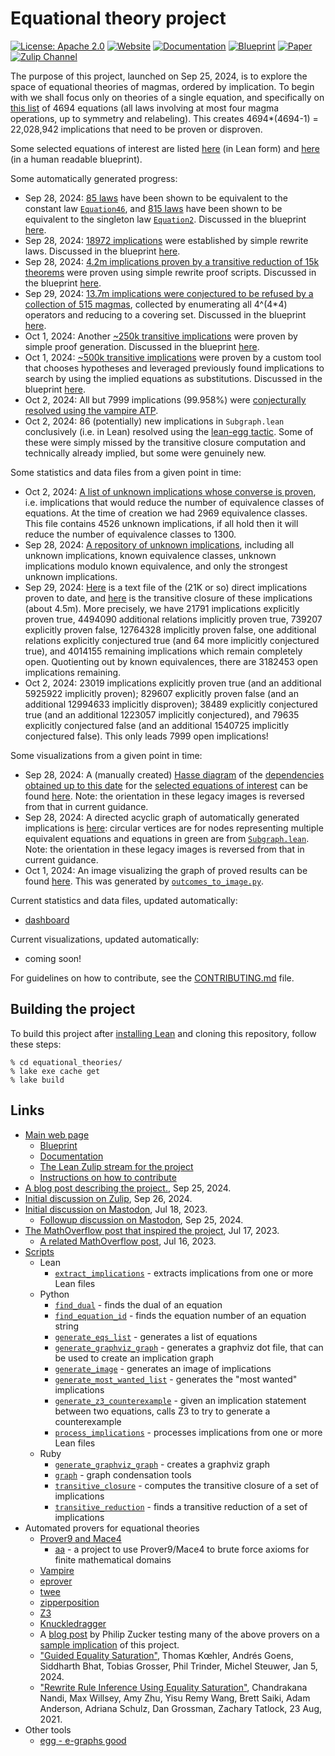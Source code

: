 # Equational theory project

[![License: Apache 2.0](https://img.shields.io/badge/License-Apache_2.0-lightblue.svg)](https://opensource.org/licenses/Apache-2.0)
[![Website](https://img.shields.io/badge/Website-Ready-green)](https://teorth.github.io/equational_theories/)
[![Documentation](https://img.shields.io/badge/Documentation-Passing-green)](https://teorth.github.io/equational_theories/docs/)
[![Blueprint](https://img.shields.io/badge/Blueprint-WIP-blue)](https://teorth.github.io/equational_theories/blueprint/)
[![Paper](https://img.shields.io/badge/Paper-WIP-blue)](https://teorth.github.io/equational_theories/blueprint.pdf)
[![Zulip Channel](https://img.shields.io/badge/Zulip_Channel-Join-blue)](https://leanprover.zulipchat.com/#narrow/stream/458659-Equational)

The purpose of this project, launched on Sep 25, 2024, is to explore the space of equational theories of magmas, ordered by implication. To begin with we shall focus only on theories of a single equation, and specifically on [this list](equational_theories/AllEquations.lean) of 4694 equations (all laws involving at most four magma operations, up to symmetry and relabeling).  This creates 4694*(4694-1) = 22,028,942 implications that need to be proven or disproven.

Some selected equations of interest are listed [here](equational_theories/Equations.lean) (in Lean form) and [here](https://teorth.github.io/equational_theories/blueprint/subgraph-eq.html) (in a human readable blueprint).

Some automatically generated progress:
- Sep 28, 2024: [85 laws](equational_theories/Generated/Constant.lean) have been shown to be equivalent to the constant law [`Equation46`](https://teorth.github.io/equational_theories/blueprint/subgraph-eq.html#eq46), and [815 laws](equational_theories/Generated/Singleton.lean) have been shown to be equivalent to the singleton law [`Equation2`](https://teorth.github.io/equational_theories/blueprint/subgraph-eq.html#eq2).  Discussed in the blueprint [here](https://teorth.github.io/equational_theories/blueprint/sect0005.html).
- Sep 28, 2024: [18972 implications](equational_theories/Generated/SimpleRewrites/theorems) were established by simple rewrite laws.  Discussed in the blueprint [here](https://teorth.github.io/equational_theories/blueprint/sect0006.html).
- Sep 28, 2024: [4.2m implications proven by a transitive reduction of 15k theorems](equational_theories/Generated/TrivialBruteforce) were proven using simple rewrite proof scripts.  Discussed in the blueprint [here](https://teorth.github.io/equational_theories/blueprint/sect0007.html).
- Sep 29, 2024: [13.7m implications were conjectured to be refused by a collection of 515 magmas](equational_theories/Generated/All4x4Tables), collected by enumerating all 4^(4*4) operators and reducing to a covering set. Discussed in the blueprint [here](https://teorth.github.io/equational_theories/blueprint/sect0008.html).
- Oct 1, 2024: Another [~250k transitive implications](equational_theories/Generated/TrivialBruteforce) were proven by simple proof generation. Discussed in the blueprint [here](https://teorth.github.io/equational_theories/blueprint/sect0007.html).
- Oct 1, 2024: [~500k transitive implications](equational_theories/Generated/EquationSearch) were proven by a custom tool that chooses hypotheses and leveraged previously found implications to search by using the implied equations as substitutions.  Discussed in the blueprint [here](https://teorth.github.io/equational_theories/blueprint/sect0009.html).
- Oct 2, 2024: All but 7999 implications (99.958%) were [conjecturally resolved using the vampire ATP](equational_theories/Generated/Vampire).
- Oct 2, 2024: 86 (potentially) new implications in `Subgraph.lean` conclusively (i.e. in Lean) resolved using the [lean-egg tactic](https://github.com/marcusrossel/lean-egg). Some of these were simply missed by the transitive closure computation and technically already implied, but some were genuinely new.

Some statistics and data files from a given point in time:
- Oct 2, 2024: [A list of unknown implications whose converse is proven](https://github.com/amirlb/equational_theories/blob/extract_implications_equivalence_creators_data/scripts/equivalence_creators.json), i.e. implications that would reduce the number of equivalence classes of equations. At the time of creation we had 2969 equivalence classes. This file contains 4526 unknown implications, if all hold then it will reduce the number of equivalence classes to 1300.
- Sep 28, 2024: [A repository of unknown implications](https://github.com/amirlb/equational_theories/tree/unknown-implications), including all unknown implications, known equivalence classes, unknown implications modulo known equivalence, and only the strongest unknown implications.
- Sep 29, 2024: [Here](https://leanprover.zulipchat.com/user_uploads/3121/7ImuNeVLCa_gIsS8bHYIsokB/direct.tar.xz) is a text file of the (21K or so) direct implications proven to date, and [here](https://leanprover.zulipchat.com/user_uploads/3121/wnbVe2BZ1gamFjlMYFE7sIs9/closure.tar.xz) is the transitive closure of these implications (about 4.5m). More precisely, we have 21791 implications explicitly proven true, 4494090 additional relations implicitly proven true, 739207 explicitly proven false, 12764328 implicitly proven false, one additional relations explicitly conjectured true (and 64 more implicitly conjectured true), and 4014155 remaining implications which remain completely open.  Quotienting out by known equivalences, there are 3182453 open implications remaining.
- Oct 2, 2024: 23019 implications explicitly proven true (and an additional 5925922 implicitly proven); 829607 explicitly proven false (and an additional 12994633 implicitly disproven); 38489 explicitly conjectured true (and an additional 1223057 implicitly conjectured), and 79635 explicitly conjectured false (and an additional 1540725 implicitly conjectured false).  This only leads 7999 open implications!

Some visualizations from a given point in time:
- Sep 28, 2024: A (manually created) [Hasse diagram](https://en.wikipedia.org/wiki/Hasse_diagram) of the [dependencies obtained up to this date](equational_theories/Subgraph.lean) for the [selected equations of interest](equational_theories/Equations.lean) can be found [here](images/implications.png).  Note: the orientation in these legacy images is reversed from that in current guidance.
- Sep 28, 2024: A directed acyclic graph of automatically generated implications is [here](images/implications_092824.svg?raw=true): circular vertices are for nodes representing multiple equivalent equations and equations in green are from [`Subgraph.lean`](equational_theories/Subgraph.lean). Note: the orientation in these legacy images is reversed from that in current guidance.
- Oct 1, 2024: An image visualizing the graph of proved results can be found [here](images/outcomes_20241001.png). This was generated by [`outcomes_to_image.py`](scripts/outcomes_to_image.py).

Current statistics and data files, updated automatically:
- [dashboard](https://teorth.github.io/equational_theories/dashboard/)

Current visualizations, updated automatically:
- coming soon!

For guidelines on how to contribute, see the [CONTRIBUTING.md](CONTRIBUTING.md) file.

## Building the project

To build this project after [installing Lean](https://www.lean-lang.org/lean-get-started) and cloning this repository, follow these steps:

```
% cd equational_theories/
% lake exe cache get
% lake build
```

## Links

- [Main web page](https://teorth.github.io/equational_theories/)
    - [Blueprint](https://teorth.github.io/equational_theories/blueprint/)
    - [Documentation](https://teorth.github.io/equational_theories/docs/)
    - [The Lean Zulip stream for the project](https://leanprover.zulipchat.com/#narrow/stream/458659-Equational/)
    - [Instructions on how to contribute](CONTRIBUTING.md)
- [A blog post describing the project.](https://terrytao.wordpress.com/2024/09/25/a-pilot-project-in-universal-algebra-to-explore-new-ways-to-collaborate-and-use-machine-assistance/), Sep 25, 2024.
- [Initial discussion on Zulip](https://leanprover.zulipchat.com/#narrow/stream/113488-general/topic/Proposing.20a.20universal.20algebra.20exploration.20using.20Lean), Sep 26, 2024.
- [Initial discussion on Mastodon](https://mathstodon.xyz/@tao/110736805384878353), Jul 18, 2023.
    - [Followup discussion on Mastodon](https://mathstodon.xyz/deck/@tao/113201989529992957), Sep 25, 2024.
- [The MathOverflow post that inspired the project](https://mathoverflow.net/questions/450930/is-there-an-identity-between-the-associative-identity-and-the-constant-identity), Jul 17, 2023.
    - [A related MathOverflow post](https://mathoverflow.net/questions/450890/is-there-an-identity-between-the-commutative-identity-and-the-constant-identity), Jul 16, 2023.
- [Scripts](scripts)
    - Lean
        - [`extract_implications`](scripts/extract_implications.lean) - extracts implications from one or more Lean files
    - Python
        - [`find_dual`](scripts/find_dual.py) - finds the dual of an equation
        - [`find_equation_id`](scripts/find_equation_id.py) - finds the equation number of an equation string
        - [`generate_eqs_list`](scripts/generate_eqs_list.py) - generates a list of equations
        - [`generate_graphviz_graph`](scripts/generate_graphviz_graph.rb) - generates a graphviz dot file, that can be used to create an implication graph
        - [`generate_image`](scripts/generate_image.py) - generates an image of implications
        - [`generate_most_wanted_list`](scripts/generate_most_wanted_list.py) - generates the "most wanted" implications
        - [`generate_z3_counterexample`](scripts/generate_z3_counterexample.py) - given an implication statement between two equations, calls Z3 to try to generate a counterexample
        - [`process_implications`](scripts/process_implications.py) - processes implications from one or more Lean files
    - Ruby
        - [`generate_graphviz_graph`](scripts/generate_graphviz_graph.rb) - creates a graphviz graph
        - [`graph`](scripts/graph.rb) - graph condensation tools
        - [`transitive_closure`](scripts/transitive_closure.rb) - computes the transitive closure of a set of implications
        - [`transitive_reduction`](scripts/transitive_reduction.rb) - finds a transitive reduction of a set of implications
- Automated provers for equational theories
    - [Prover9 and Mace4](https://www.cs.unm.edu/~mccune/prover9/)
        - [aa](https://github.com/gsfk/aa) - a project to use Prover9/Mace4 to brute force axioms for finite mathematical domains
    - [Vampire](https://en.wikipedia.org/wiki/Vampire_(theorem_prover))
    - [eprover](https://github.com/eprover/eprover)
    - [twee](https://nick8325.github.io/twee/)
    - [zipperposition](https://github.com/sneeuwballen/zipperposition)
    - [Z3](https://microsoft.github.io/z3guide/docs/logic/intro/)
    - [Knuckledragger](https://github.com/philzook58/knuckledragger)
    - A [blog post](https://www.philipzucker.com/tao_algebra/) by Philip Zucker testing many of the above provers on a [sample implication](https://teorth.github.io/equational_theories/blueprint/sect0003.html#387_implies_43) of this project.
    - ["Guided Equality Saturation"](https://dl.acm.org/doi/10.1145/3632900), Thomas Kœhler, Andrés Goens, Siddharth Bhat, Tobias Grosser, Phil Trinder, Michel Steuwer, Jan 5, 2024.
    - ["Rewrite Rule Inference Using Equality Saturation"](https://arxiv.org/abs/2108.10436), Chandrakana Nandi, Max Willsey, Amy Zhu, Yisu Remy Wang, Brett Saiki, Adam Anderson, Adriana Schulz, Dan Grossman, Zachary Tatlock, 23 Aug, 2021.
- Other tools
    - [egg - e-graphs good](https://egraphs-good.github.io/)
